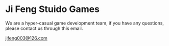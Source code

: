 # Ji Feng Stuido Games
We are a hyper-casual game development team, if you have any questions, please contact us through this email.


jifeng003@126.com

